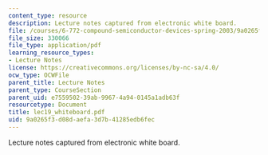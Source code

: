 ```yaml
---
content_type: resource
description: Lecture notes captured from electronic white board.
file: /courses/6-772-compound-semiconductor-devices-spring-2003/9a0265f3d08daefa3d7b41285edb6fec_lec19_whiteboard.pdf
file_size: 330066
file_type: application/pdf
learning_resource_types:
- Lecture Notes
license: https://creativecommons.org/licenses/by-nc-sa/4.0/
ocw_type: OCWFile
parent_title: Lecture Notes
parent_type: CourseSection
parent_uid: e7559502-39ab-9967-4a94-0145a1adb63f
resourcetype: Document
title: lec19_whiteboard.pdf
uid: 9a0265f3-d08d-aefa-3d7b-41285edb6fec
---
```

Lecture notes captured from electronic white board.